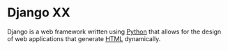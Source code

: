 # Django XX

Django is a web framework written using [Python](/wiki/Python) that allows for the design of web applications that generate [HTML](/wiki/HTML) dynamically.
